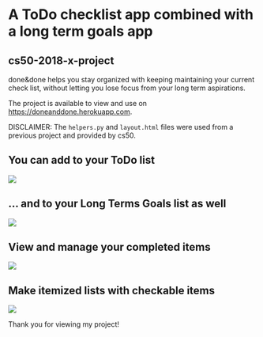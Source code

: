 # A ToDo checklist app combined with a long term goals app

## cs50-2018-x-project

done&done helps you stay organized with keeping maintaining your current check list, without letting you lose focus from your long term aspirations. 

The project is available to view and use on https://doneanddone.herokuapp.com.

DISCLAIMER: The `helpers.py` and `layout.html` files were used from a previous project and provided by cs50.

## You can add to your ToDo list
![](Todos_Giphy.gif)

## ... and to your Long Terms Goals list as well
![](Goals_Giphy.gif)

## View and manage your completed items
![](Completed_Giphy.gif)

## Make itemized lists with checkable items
![](Lists_Giphy.gif)

Thank you for viewing my project!
